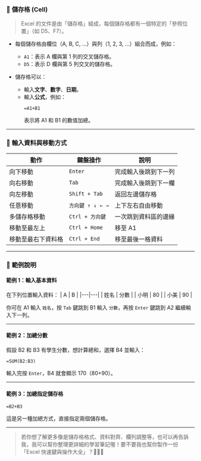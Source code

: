 ### 📌 **儲存格 (Cell)**

> Excel 的文件是由「儲存格」組成，每個儲存格都有一個特定的「參照位置」（如 D5、F7）。

- 每個儲存格由欄位（A, B, C, …）與列（1, 2, 3, …）組合而成，例如：  
  - `A1`：表示 A 欄與第 1 列的交叉儲存格。
  - `D5`：表示 D 欄與第 5 列交叉的儲存格。

- 儲存格可以：
  - 輸入**文字**、**數字**、**日期**。
  - 輸入**公式**，例如：
    ```excel
    =A1+B1
    ```
    表示將 A1 和 B1 的數值加總。

---

### 📌 **輸入資料與移動方式**

| 動作 | 鍵盤操作 | 說明 |
|------|----------|------|
| 向下移動 | `Enter` | 完成輸入後跳到下一列 |
| 向右移動 | `Tab` | 完成輸入後跳到下一欄 |
| 向左移動 | `Shift + Tab` | 返回左邊儲存格 |
| 任意移動 | `方向鍵 ↑ ↓ ← →` | 上下左右自由移動 |
| 多儲存格移動 | `Ctrl + 方向鍵` | 一次跳到資料區的邊緣 |
| 移動至最左上 | `Ctrl + Home` | 移至 A1 |
| 移動至最右下資料格 | `Ctrl + End` | 移至最後一格資料 |

---

### 📌 **範例說明**

#### 範例 1：輸入基本資料
在下列位置輸入資料：
| A | B |
|---|---|
| 姓名 | 分數 |
| 小明 | 80 |
| 小美 | 90 |

你可在 A1 輸入 `姓名`，按 `Tab` 鍵跳到 B1 輸入 `分數`，再按 `Enter` 鍵跳到 A2 繼續輸入下一列。

---

#### 範例 2：加總分數

假設 B2 和 B3 有學生分數，想計算總和，選擇 B4 並輸入：

```excel
=SUM(B2:B3)
```

輸入完按 `Enter`，B4 就會顯示 170（80+90）。

---

#### 範例 3：加總指定儲存格

```excel
=B2+B3
```

這是另一種加總方式，直接指定兩個儲存格。

---

> 若你想了解更多像是儲存格格式、資料對齊、欄列調整等，也可以再告訴我，我可以幫你整理更詳細的學習筆記喔！要不要我也幫你製作一份「Excel 快速鍵與操作大全」？👨‍🏫📄